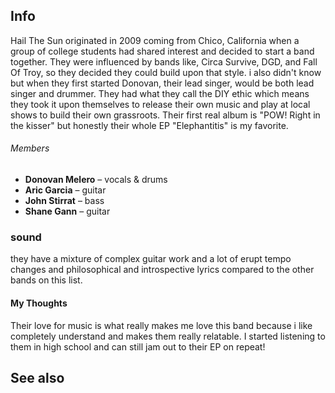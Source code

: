 ## Info
Hail The Sun originated in 2009 coming from Chico, California when a group of college students had shared interest and decided to start a band together. They were influenced by bands like, Circa Survive, DGD, and Fall Of Troy, so they decided they could build upon that style. i also didn't know but when they first started Donovan, their lead singer, would be both lead singer and drummer. They had what they call the DIY ethic which means they took it upon themselves to release their own music and play at local shows to build their own grassroots. Their first real album is "POW! Right in the kisser" but honestly their whole EP "Elephantitis" is my favorite.
###### Members
- **Donovan Melero** – vocals & drums
- **Aric Garcia** – guitar
- **John Stirrat** – bass
- **Shane Gann** – guitar
### sound
they have a mixture of complex guitar work and a lot of erupt tempo changes and philosophical and introspective lyrics compared to the other bands on this list.
#### My Thoughts
Their love for music is what really makes me love this band because i like completely understand and makes them really relatable. I started listening to them in high school and can still jam out to their EP on repeat!

## See also

   

